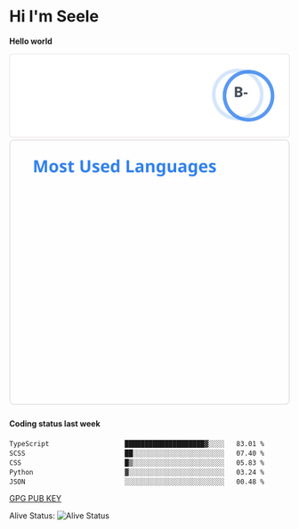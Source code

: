 <h1>Hi I'm Seele</h1>

<b>Hello world</b>

<img src='/assets/stats.svg' alt="Seele's github stats" >

<img src='/assets/top-langs.svg' alt="Seele's github langs">

<h4>Coding status last week </h4>

<!--START_SECTION:waka-->

```txt
TypeScript                   ████████████████████▓░░░░   83.01 %
SCSS                         ██░░░░░░░░░░░░░░░░░░░░░░░   07.40 %
CSS                          █▒░░░░░░░░░░░░░░░░░░░░░░░   05.83 %
Python                       ▓░░░░░░░░░░░░░░░░░░░░░░░░   03.24 %
JSON                         ░░░░░░░░░░░░░░░░░░░░░░░░░   00.48 %
```

<!--END_SECTION:waka-->

[GPG PUB KEY](https://keys.openpgp.org/vks/v1/by-fingerprint/3FCE91BF5B9666B55B67213C4C57B7824A5B6680)

Alive Status: ![Alive Status](https://hc.dvd.moe/badge/60bc779b-9835-415f-9cb9-15fd9d/ZsLaAAbE.svg)
